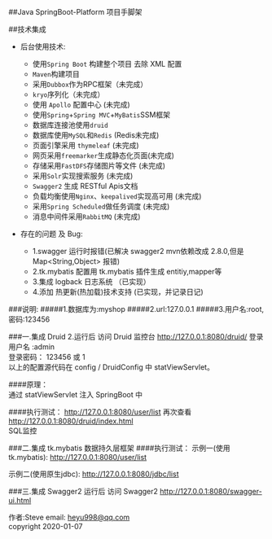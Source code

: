 ##Java SpringBoot-Platform 项目手脚架

##技术集成
- 后台使用技术:
  - 使用`Spring Boot` 构建整个项目 去除 XML 配置
  - `Maven`构建项目
  - 采用`Dubbox`作为RPC框架（未完成）
  - `kryo`序列化（未完成）
  - 使用 `Apollo` 配置中心 (未完成)
  - 使用`Spring`+`Spring MVC`+`MyBatis`SSM框架
  - 数据库连接池使用`druid`
  - 数据库使用`MySQL`和`Redis`  (Redis未完成)
  - 页面引擎采用 `thymeleaf` (未完成)
  - 网页采用`freemarker`生成静态化页面(未完成)
  - 存储采用`FastDFS`存储图片等文件 (未完成)
  - 采用`Solr`实现搜索服务    (未完成)
  - `Swagger2` 生成 RESTful Apis文档
  - 负载均衡使用`Nginx`、`keepalived`实现高可用 (未完成)
  - 采用`Spring Scheduled`做任务调度  (未完成)
  - 消息中间件采用`RabbitMQ` (未完成)
  
  
- 存在的问题 及 Bug:
  - 1.swagger 运行时报错(已解决 swagger2 mvn依赖改成 2.8.0,但是 Map<String,Object> 报错)
  - 2.tk.mybatis 配置用 tk.mybatis 插件生成 entitiy,mapper等
  - 3.集成 logback 日志系统 （已实现）
  - 4.添加  热更新(热加载)技术支持 (已实现，并记录日记)

###说明:
#####1.数据库为:myshop
#####2.url:127.0.0.1
#####3.用户名:root,密码:123456

###一.集成 Druid
    2.运行后 访问 Druid 监控台
    http://127.0.0.1:8080/druid/
  登录用户名 :admin  
  登录密码： 123456 或 1  
  以上的配置源代码在 config / DruidConfig 中 statViewServlet。

 ####原理：  
    通过 statViewServlet 注入 SpringBoot 中

####执行测试：
  http://127.0.0.1:8080/user/list
  再次查看  
  http://127.0.0.1:8080/druid/index.html  
  SQL监控
  
###二.集成 tk.mybatis 数据持久层框架
####执行测试：
  示例一(使用tk.mybatis): http://127.0.0.1:8080/user/list  
  
  示例二(使用原生jdbc): http://127.0.0.1:8080/jdbc/list

###三.集成 Swagger2
    运行后 访问 Swagger2
    http://127.0.0.1:8080/swagger-ui.html
    
 作者:Steve email: heyu998@qq.com   
 copyright 2020-01-07







